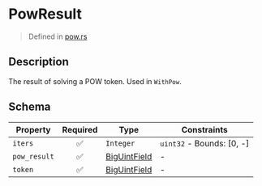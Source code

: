 # PowResult
> Defined in [pow.rs](../../../interface/src/interface/pow.rs)

## Description
The result of solving a POW token. Used in `WithPow`.

## Schema

| Property | Required | Type | Constraints |
| --- | :---: | --- | --- |
| `iters` | ✅ | `Integer` | `uint32` - Bounds: [0, -] |
| `pow_result` | ✅ | [BigUintField](../fields/big_uint/BigUintField.md) |  -  |
| `token` | ✅ | [BigUintField](../fields/big_uint/BigUintField.md) |  -  |



